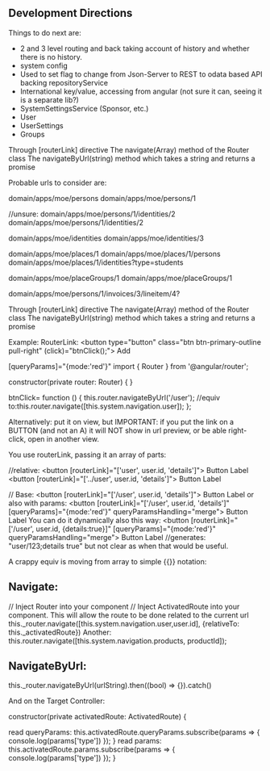 ## Development Directions ##

Things to do next are:
* 2 and 3 level routing and back taking account of history and whether there is no history.
* system config
* Used to set flag to change from Json-Server to REST to odata based API backing repositoryService
* International key/value, accessing from angular (not sure it can, seeing it is a separate lib?)
* SystemSettingsService (Sponsor, etc.)
* User
* UserSettings
* Groups



Through [routerLink] directive
The navigate(Array) method of the Router class
The navigateByUrl(string) method which takes a string and returns a promise



Probable urls to consider are:

domain/apps/moe/persons
domain/apps/moe/persons/1

//unsure:
domain/apps/moe/persons/1/identities/2
domain/apps/moe/persons/1/identities/2

domain/apps/moe/identities
domain/apps/moe/identities/3

domain/apps/moe/places/1
domain/apps/moe/places/1/persons
domain/apps/moe/places/1/identities?type=students

domain/apps/moe/placeGroups/1
domain/apps/moe/placeGroups/1




domain/apps/moe/persons/1/invoices/3/lineitem/4?



Through [routerLink] directive
The navigate(Array) method of the Router class
The navigateByUrl(string) method which takes a string and returns a promise


Example: RouterLink:
<button type="button" class="btn btn-primary-outline pull-right" (click)="btnClick();"><i class="fa fa-plus"></i> Add</button>    


 [queryParams]="{mode:'red'}"
import { Router } from '@angular/router';

constructor(private router: Router) { }

btnClick= function () {
        this.router.navigateByUrl('/user');
		//equiv to:this.router.navigate([this.system.navigation.user]);
};


Alternatively:
put it on view, but 
IMPORTANT: 
if you put the link on a BUTTON (and not an A) it will NOT show in url preview, or be able right-click, open in another view.

You use routerLink, passing it an array of parts:

//relative:
 <button [routerLink]="['user', user.id, 'details']"> Button Label</button>
 <button [routerLink]="['../user', user.id, 'details']"> Button Label</button>
 

// Base:
 <button [routerLink]="['/user', user.id, 'details']"> Button Label</button>
 or also with params:
 <button [routerLink]="['/user', user.id, 'details']"  [queryParams]="{mode:'red'}"  queryParamsHandling="merge"> Button Label</button>
 You can do it dynamically also this way:
 <button [routerLink]="['/user', user.id, {details:true}]"  [queryParams]="{mode:'red'}"  queryParamsHandling="merge"> Button Label</button>
//generates: "user/123;details true" but not clear as when that would be useful.
 
 
 A crappy equiv is moving from array to simple {{}} notation:
 
 <a routerLink="/user/{{id}}/details"></a>


## Navigate:
// Inject Router into your component
// Inject ActivatedRoute into your component. This will allow the route to be done related to the current url
this._router.navigate([this.system.navigation.user,user.id], {relativeTo: this._activatedRoute})
Another:
this.router.navigate([this.system.navigation.products, productId]);

## NavigateByUrl:

this._router.navigateByUrl(urlString).then((bool) => {}).catch()

And on the Target Controller:

constructor(private activatedRoute: ActivatedRoute) {

read queryParams:
this.activatedRoute.queryParams.subscribe(params => {
  console.log(params['type'])
  });  }
read params:
this.activatedRoute.params.subscribe(params => {
  console.log(params['type'])
  });  }
  
